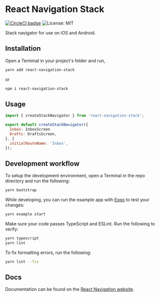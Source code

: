 # React Navigation Stack

[![CircleCI badge](https://circleci.com/gh/react-navigation/stack/tree/master.svg?style=shield)](https://circleci.com/gh/react-navigation/stack/tree/master) ![License: MIT](https://img.shields.io/badge/License-MIT-blue.svg)

Stack navigator for use on iOS and Android.

## Installation

Open a Terminal in your project's folder and run,

```sh
yarn add react-navigation-stack
```
or
```sh
npm i react-navigation-stack
```

## Usage

```js
import { createStackNavigator } from 'react-navigation-stack';

export default createStackNavigator({
  Inbox: InboxScreen
  Drafts: DraftsScreen,
}, {
  initialRouteName: 'Inbox',
});
```

## Development workflow

To setup the development environment, open a Terminal in the repo directory and run the following:

```sh
yarn bootstrap
```

While developing, you can run the example app with [Expo](https://expo.io/) to test your changes:

```sh
yarn example start
```

Make sure your code passes TypeScript and ESLint. Run the following to verify:

```sh
yarn typescript
yarn lint
```

To fix formatting errors, run the following:

```sh
yarn lint --fix
```

## Docs

Documentation can be found on the [React Navigation website](https://reactnavigation.org/docs/en/stack-navigator-2.0.html).

